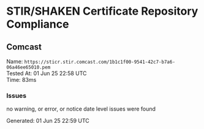 # STIR/SHAKEN Certificate Repository Compliance

## Comcast

Name: `https://sticr.stir.comcast.com/1b1c1f00-9541-42c7-b7a6-06a46ee65010.pem`\
Tested At: 01 Jun 25 22:58 UTC\
Time: 83ms

### Issues

no warning, or error, or notice date level issues were found

Generated: 01 Jun 25 22:59 UTC
